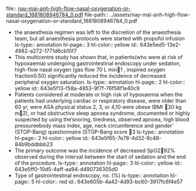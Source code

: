 file:: [nay-mai-anh-high-flow-nasal-oxygenation-or-standard_1681808946784_0.pdf](../assets/nay-mai-anh-high-flow-nasal-oxygenation-or-standard_1681808946784_0.pdf)
file-path:: ../assets/nay-mai-anh-high-flow-nasal-oxygenation-or-standard_1681808946784_0.pdf

- the anaesthesia regimen was left to the discretion of the anaesthesia team, but all anaesthesia protocols were started with propofol infusion
  ls-type:: annotation
  hl-page:: 3
  hl-color:: yellow
  id:: 643e5ed5-13e2-4982-a272-1771d6cb10f7
- This multicentre study has shown that, in patients(who were at risk of hypoxaemia) undergoing gastrointestinal endoscopy under sedation, high-flow nasal oxygen (gas flow 70 L min1 , inspired oxygen fraction0.50) significantly reduced the incidence of decreased peripheral oxygen saturation.
  ls-type:: annotation
  hl-page:: 2
  hl-color:: yellow
  id:: 643e5f13-f58a-4853-9f7f-76f58f1e40c9
- Patients considered at moderate or high risk of hypoxaemia when the patients had underlying cardiac or respiratory disease, were older than 60 yr, were ASA physical status 2, 3, or 4,10 were obese (BMI 30 kg m2), or had obstructive sleep apnoea syndrome, documented or highly suspected by using the‘snoring, tiredness, observed apnoea, high blood pressureebody mass index, age, neck circumference and gender’ (STOP-Bang) questionnaire (STOP-Bang score 3
  ls-type:: annotation
  hl-page:: 2
  hl-color:: yellow
  id:: 643e5f65-7e78-4d32-8c48-84b9bddbbb23
- The primary outcome was the incidence of decreased SpO292% observed during the interval between the start of sedation and the end of the procedure. 
  ls-type:: annotation
  hl-page:: 3
  hl-color:: yellow
  id:: 643e5ff0-10d5-4aff-aa94-d490736305d0
- Type of gastrointestinal endoscopy, no. (%)
  ls-type:: annotation
  hl-page:: 5
  hl-color:: red
  id:: 643e605b-4a42-4d93-bc60-3917fc6f4e57